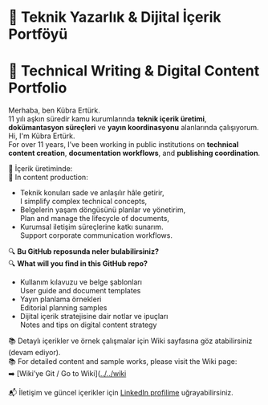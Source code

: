 # 📝 Teknik Yazarlık & Dijital İçerik Portföyü  
# 📝 Technical Writing & Digital Content Portfolio

Merhaba, ben Kübra Ertürk.  
11 yılı aşkın süredir kamu kurumlarında **teknik içerik üretimi**, **dokümantasyon süreçleri** ve **yayın koordinasyonu** alanlarında çalışıyorum.  
Hi, I'm Kübra Ertürk.  
For over 11 years, I’ve been working in public institutions on **technical content creation**, **documentation workflows**, and **publishing coordination**.

📍 İçerik üretiminde:  
📍 In content production:
- Teknik konuları sade ve anlaşılır hâle getirir,  
  I simplify complex technical concepts,  
- Belgelerin yaşam döngüsünü planlar ve yönetirim,  
  Plan and manage the lifecycle of documents,  
- Kurumsal iletişim süreçlerine katkı sunarım.  
  Support corporate communication workflows.

🔍 **Bu GitHub reposunda neler bulabilirsiniz?**  
🔍 **What will you find in this GitHub repo?**
- Kullanım kılavuzu ve belge şablonları  
  User guide and document templates  
- Yayın planlama örnekleri  
  Editorial planning samples  
- Dijital içerik stratejisine dair notlar ve ipuçları  
  Notes and tips on digital content strategy

📚 Detaylı içerikler ve örnek çalışmalar için Wiki sayfasına göz atabilirsiniz (devam ediyor).  
📚 For detailed content and sample works, please visit the Wiki page:  
➡️ [Wiki’ye Git / Go to Wiki]([../../wiki](https://github.com/soft-tech-writer/tech-writing-portfolio/wiki)

📬 İletişim ve güncel içerikler için [LinkedIn profilime](https://www.linkedin.com/in/kubrae/overlay/about-this-profile/) uğrayabilirsiniz.
